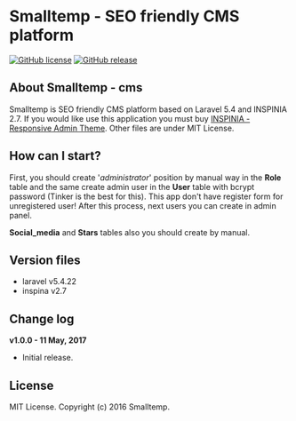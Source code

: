 # Smalltemp - SEO friendly CMS platform

[![GitHub license](https://img.shields.io/badge/license-MIT-blue.svg)](https://raw.githubusercontent.com/smalltemp/smalltemp-bootstrap/master/LICENSE)
[![GitHub release](https://img.shields.io/badge/release-v1.0.1-brightgreen.svg)](https://github.com/smalltemp/smalltemp-bootstrap/releases)


## About Smalltemp - cms

Smalltemp is SEO friendly CMS platform based on Laravel 5.4 and INSPINIA 2.7. If you would like use this application you must buy [INSPINIA - Responsive Admin Theme](https://wrapbootstrap.com/theme/inspinia-responsive-admin-theme-WB0R5L90S). Other files are under MIT License.


## How can I start?

First, you should create '_administrator_' position by manual way in the __Role__ table and the same create admin user in the __User__ table with bcrypt password (Tinker is the best for this). This app don't have register form for unregistered user! After this process, next users you can create in admin panel.

__Social_media__ and __Stars__ tables also you should create by manual.


## Version files

* laravel v5.4.22
* inspina v2.7


## Change log

**v1.0.0 - 11 May, 2017**
* Initial release.


## License

MIT License. Copyright (c) 2016 Smalltemp.
